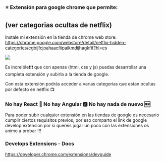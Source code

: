 ### :star: Extensión para google chrome que permite: 
## (ver categorias ocultas de netflix)

Instale mi extensión en la tienda de chrome web store:<br>
<https://chrome.google.com/webstore/detail/netflix-hidden-categories/cgbijfcjpahaacfiipaikmdijhagkfif?hl=es>

![](netflix-hidden-categories.gif)

Es increible:exclamation::exclamation::exclamation: que con apenas (html, css y js) puedas desarrollar una completa extensión y subirla a la tienda de google.

Con esta extensión podrás acceder a varias categorias que estan ocultas por defecto en netflix :tv:

### No hay React :rocket: No hay Angular :a: No hay nada de nuevo :new:


Para poder subir cualquier extensión en las tiendas de google es necesario cumplir ciertos requisitos previos, por eso comparto el link de google develop extension por si quereis jugar un poco con las extensiones os animo a probar !!!

### Develops Extensions - Docs
<https://developer.chrome.com/extensions/devguide>

